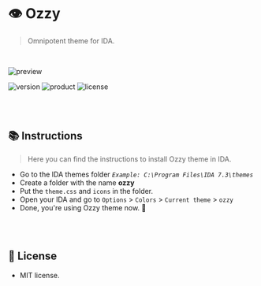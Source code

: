 # 👁 Ozzy
> Omnipotent theme for IDA.

<br>

![preview](https://i.imgur.com/dgR5otl.png)

![version](https://img.shields.io/badge/VERSION-1.0.0-brightgreen.svg?style=for-the-badge)
![product](https://img.shields.io/badge/IDA-7.0.+-purple.svg?style=for-the-badge)
![license](https://img.shields.io/badge/LICENSE-MIT-blue.svg?style=for-the-badge)

<br><br>

## 📚 Instructions
> Here you can find the instructions to install Ozzy theme in IDA.

* Go to the IDA themes folder *`Example: C:\Program Files\IDA 7.3\themes`*
* Create a folder with the name **ozzy**
* Put the `theme.css` and `icons` in the folder.
* Open your IDA and go to `Options` > `Colors` > `Current theme` > `ozzy`
* Done, you're using Ozzy theme now. 🤩

<br><br>

## 📄 License
- MIT license.
